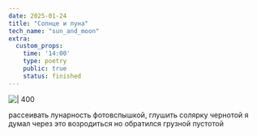 ```yaml
---
date: 2025-01-24
title: "Солнце и луна"
tech_name: "sun_and_moon"
extra:
  custom_props:
    time: '14:00'
    type: poetry
    public: true
    status: finished
---
```


![ | 400](https://alchemmist.xyz/images/Pastedimage20250124140122.png)

рассеивать лунарность фотовспышкой,
глушить солярку чернотой
я думал через это возродиться 
но обратился грузной пустотой

